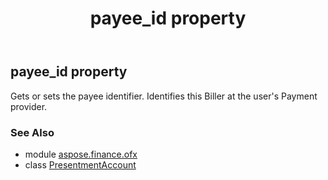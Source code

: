 ﻿---
title: payee_id property
second_title: Aspose.Finance for Python via .NET API References
description: 
type: docs
weight: 70
url: /python-net/aspose.finance.ofx/presentmentaccount/payee_id/
is_root: false
---

## payee_id property


Gets or sets the payee identifier. Identifies this Biller at the user's Payment provider.

### See Also
* module [aspose.finance.ofx](../../)
* class [PresentmentAccount](/finance/python-net/aspose.finance.ofx/presentmentaccount)
